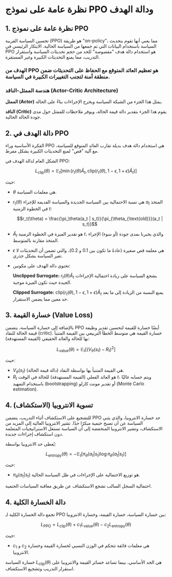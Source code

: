 # نظرة عامة على نموذج PPO ودالة الهدف

## 1. نظرة عامة على نموذج PPO

تحسين السياسة القريبة (PPO) هو طريقة "on-policy"، مما يعني أنها تقوم بتحديث السياسة باستخدام البيانات التي تم جمعها من السياسة الحالية. الابتكار الرئيسي في PPO هو استخدام دالة هدف "مقصوصة" للحد من حجم تحديثات السياسة واستقرار التدريب، مما يمنع التحديثات الكبيرة وغير المستقرة.

### الهدف من PPO هو تعظيم العائد المتوقع مع الحفاظ على التحديثات ضمن منطقة آمنة لتجنب التغييرات الكبيرة في السياسة.

### هندسة الممثل-الناقد (Actor-Critic Architecture)

**الممثل (Actor)**
يمثل هذا الجزء من الشبكة السياسة ويخرج الإجراءات بناءً على الحالة.

**الناقد (Critic)**
يقوم هذا الجزء بتقدير دالة قيمة الحالة، ويوفر ملاحظات للممثل حول مدى جودة الحالة الحالية.

## 2. دالة الهدف في PPO

الفكرة الأساسية وراء PPO هي استخدام دالة هدف بديلة تقارب العائد المتوقع للسياسة، مع آلية "قص" لمنع التحديثات الكبيرة بشكل مفرط.

الشكل العام لدالة الهدف في PPO:

$$L_{\text{clip}}(\theta) = \mathbb{E}_t \left[ \min \left( r_t(\theta) \hat{A}_t, \text{clip}(r_t(\theta), 1 - \epsilon, 1 + \epsilon) \hat{A}_t \right) \right]$$

حيث:

* $\theta$ هي معلمات السياسة.
* $r_t(\theta)$ هي نسبة الاحتمالية بين السياسة الجديدة والسياسة القديمة للإجراء $a_t$ المتخذ في الخطوة الزمنية $t$:

    $$r_t(\theta) = \frac{\pi_\theta(a_t | s_t)}{\pi_{\theta_{\text{old}}}(a_t | s_t)}$$

* $\hat{A}_t$ هو تقدير الميزة في الخطوة الزمنية $t$، والذي يخبرنا بمدى جودة (أو سوء) الإجراء المتخذ مقارنة بالمتوسط.
* $\epsilon$ هي معلمة قص صغيرة (عادةً ما تكون بين 0.1 و 0.2)، والتي تضمن أن التحديثات لا تغير السياسة بشكل جذري.

* تحتوي دالة الهدف على مكونين:

    **Unclipped Surrogate:** $r_t(\theta) \hat{A}_t$
    يشجع السياسة على زيادة احتمالية الإجراءات الجيدة حيث تكون الميزة موجبة.

    **Clipped Surrogate:** $\text{clip}(r_t(\theta), 1 - \epsilon, 1 + \epsilon) \hat{A}_t$
    يمنع النسبة من الزيادة إلى ما بعد حد معين مما يضمن الاستقرار.

## 3. خسارة القيمة (Value Loss)

بالإضافة إلى خسارة السياسة، يتضمن PPO أيضًا خسارة للقيمة لتحسين تقدير وظيفة قيمة الحالة للنقاد (critic). خسارة القيمة هي متوسط الخطأ التربيعي بين القيمة المتنبأ بها للحالة والعائد الحقيقي (القيمة المستهدفة):

$$L_{\text{value}}(\theta) = \mathbb{E}_t \left[ (V_\theta(s_t) - R_t)^2 \right]$$

حيث:

* $V_\theta(s_t)$ هي القيمة المتنبأ بها بواسطة النقاد (دالة قيمة الحالة).
* $R_t$ هو العائد الفعلي (القيمة المستهدفة) للحالة في الوقت $t$، ويتم حسابه غالبًا باستخدام التمهيد (bootstrapping) أو تقدير مونت كارلو (Monte Carlo estimation).

## 4. تسوية الانتروبيا (الاستكشاف)

للتشجيع على الاستكشاف أثناء التدريب، يتضمن PPO حد خسارة الانتروبيا، والذي يثني السياسة عن أن تصبح حتمية مبكرًا جدًا. تشير الانتروبيا العالية إلى المزيد من الاستكشاف، وتشير الانتروبيا المنخفضة إلى أن السياسة تستغل الاستراتيجيات المتعلمة دون استكشاف إجراءات جديدة.

يُعطى حد الانتروبيا بواسطة:

$$L_{\text{entropy}}(\theta) = -\mathbb{E}_t \left[ \pi_\theta(a_t | s_t) \log \pi_\theta(a_t | s_t) \right]$$

حيث:

* $\pi_\theta(a_t | s_t)$ هو توزيع الاحتمالية على الإجراءات في ظل السياسة الحالية.

احتمالية السجل السالب تشجع الاستكشاف عن طريق معاقبة السياسات الحتمية.

## 4. دالة الخسارة الكلية

تجمع دالة الخسارة الكلية لـ PPO بين خسارة السياسة، خسارة القيمة، وخسارة الانتروبيا:

$$L_{\text{PPO}} = L_{\text{clip}}(\theta) + c_1 L_{\text{value}}(\theta) - c_2 L_{\text{entropy}}(\theta)$$

حيث:

* $c_1$ و $c_2$ هي معلمات فائقة تتحكم في الوزن النسبي لخسارة القيمة وخسارة الانتروبيا.

خسارة السياسة $L_{\text{clip}}(\theta)$ هي الحد الأساسي، بينما تساعد خسائر القيمة والانتروبيا على استقرار التدريب وتشجيع الاستكشاف.